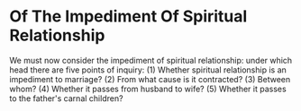 # Of The Impediment Of Spiritual Relationship

We must now consider the impediment of spiritual relationship: under which head there are five points of inquiry:
(1) Whether spiritual relationship is an impediment to marriage?
(2) From what cause is it contracted?
(3) Between whom?
(4) Whether it passes from husband to wife?
(5) Whether it passes to the father's carnal children?